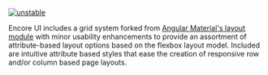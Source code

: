 [![unstable](http://badges.github.io/stability-badges/dist/unstable.svg)](http://github.com/badges/stability-badges)

Encore UI includes a grid system forked from [Angular Material's layout module](https://material.angularjs.org/#/layout/container) with minor usability enhancements to provide an assortment of attribute-based layout options based on the flexbox layout model. Included are intuitive attribute based styles that ease the creation of responsive row and/or column based page layouts.
